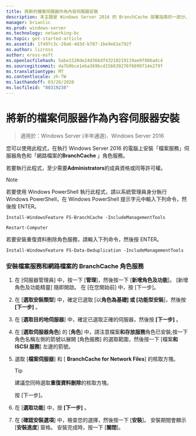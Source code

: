 ```yaml
---
title: 將新的檔案伺服器作為內容伺服器安裝
description: 本主題是 Windows Server 2016 的 BranchCache 部署指南的一部分，示範如何在分散式和託管快取模式中部署 BranchCache，以優化分公司的 WAN 頻寬使用量
manager: brianlic
ms.prod: windows-server
ms.technology: networking-bc
ms.topic: get-started-article
ms.assetid: 1f49fc3c-28a6-4d3d-b787-1be9e61e792f
ms.author: lizross
author: eross-msft
ms.openlocfilehash: 5abe1520de24d366df43210219119ae9f806adc4
ms.sourcegitcommit: da7b9bce1eba369bcd156639276f6899714e279f
ms.translationtype: MT
ms.contentlocale: zh-TW
ms.lasthandoff: 03/26/2020
ms.locfileid: "80319238"
---
```

# <a name="install-a-new-file-server-as-a-content-server"></a>將新的檔案伺服器作為內容伺服器安裝

>適用於：Windows Server (半年通道)、Windows Server 2016

您可以使用此程式，在執行 Windows Server 2016 的電腦上安裝「檔案服務」伺服器角色和「網路檔案的**BranchCache** 」角色服務。  
  
若要執行此程式，至少需要**Administrators**的成員資格或同等許可權。  
  
> [!NOTE]  
> 若要使用 Windows PowerShell 執行此程式，請以系統管理員身分執行 Windows PowerShell，在 Windows PowerShell 提示字元中輸入下列命令，然後按 ENTER。  
>   
> `Install-WindowsFeature FS-BranchCache -IncludeManagementTools`  
>   
> `Restart-Computer`  
>   
> 若要安裝重復資料刪除角色服務，請輸入下列命令，然後按 ENTER。  
>   
> `Install-WindowsFeature FS-Data-Deduplication -IncludeManagementTools`  
  
### <a name="to-install-file-services-and-the-branchcache-for-network-files-role-service"></a>安裝檔案服務和網路檔案的 BranchCache 角色服務  
  
1.  在 [伺服器管理員] 中，按一下 [**管理**]，然後按一下 [**新增角色及功能**]。 [新增角色及功能精靈] 隨即開啟。 在 [在您開始前] 中，按 [下一步]。  
  
2.  在 [**選取安裝類型**] 中，確定已選取 [以**角色為基礎] 或 [功能型安裝**]，然後按 **[下一步]** 。  
  
3.  在 [**選取目的地伺服器**] 中，確定已選取正確的伺服器，然後按 **[下一步]** 。  
  
4.  在 [**選取伺服器角色**] 的 [**角色**] 中，請注意檔案**和存放服務**角色已安裝;按一下角色名稱左側的箭號以展開 [角色服務] 的選取範圍，然後按一下 [檔案**和 ISCSI 服務**] 左邊的箭號。  
  
5.  選取 [**檔案伺服器**] 和 [ **BranchCache for Network Files**] 的核取方塊。  
  
    > [!TIP]  
    > 建議您同時選取**重復資料刪除**的核取方塊。
  
    按 [下一步]。  
  
6.  在 [**選取功能**] 中，按 **[下一步]** 。  
  
7.  在 [**確認安裝選項**] 中，檢查您的選擇，然後按一下 [**安裝**]。 安裝期間會顯示 [**安裝進度**] 窗格。 安裝完成時，按一下 [**關閉**]。
